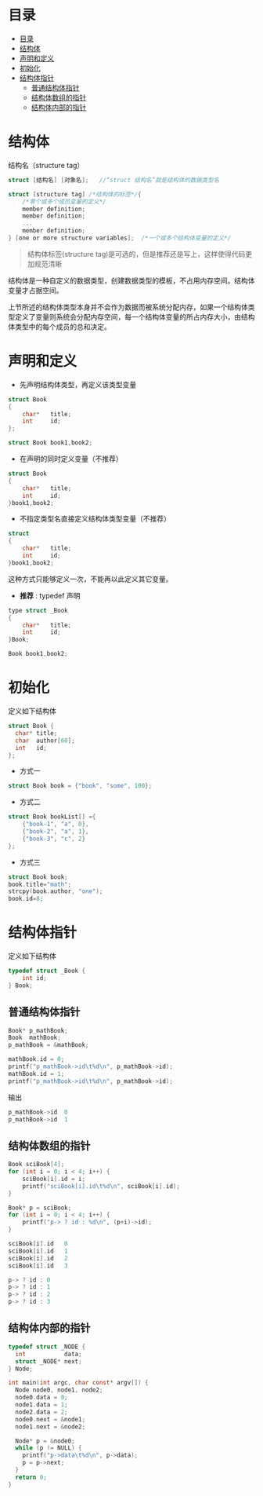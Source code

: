 # 目录
- [目录](#目录)
- [结构体](#结构体)
- [声明和定义](#声明和定义)
- [初始化](#初始化)
- [结构体指针](#结构体指针)
  - [普通结构体指针](#普通结构体指针)
  - [结构体数组的指针](#结构体数组的指针)
  - [结构体内部的指针](#结构体内部的指针)



# 结构体
结构名（structure tag）
```c
struct [结构名] [对象名];   //“struct 结构名”就是结构体的数据类型名
```

```c
struct [structure tag] /*结构体的标签*/{
    /*零个或多个成员变量的定义*/
    member definition; 
    member definition;
    ...
    member definition;
} [one or more structure variables];  /*一个或多个结构体变量的定义*/
```
> 结构体标签(structure tag)是可选的，但是推荐还是写上，这样使得代码更加规范清晰

结构体是一种自定义的数据类型，创建数据类型的模板，不占用内存空间。结构体变量才占据空间。

上节所述的结构体类型本身并不会作为数据而被系统分配内存，如果一个结构体类型定义了变量则系统会分配内存空间，每一个结构体变量的所占内存大小，由结构体类型中的每个成员的总和决定。


# 声明和定义
- 先声明结构体类型，再定义该类型变量
```c
struct Book
{
    char*   title;
    int     id;
};

struct Book book1,book2;
```

- 在声明的同时定义变量（不推荐）
```c
struct Book
{
    char*   title;
    int     id;
}book1,book2;
```

- 不指定类型名直接定义结构体类型变量（不推荐）
```c
struct
{
    char*   title;
    int     id;
}book1,book2;
```
这种方式只能够定义一次，不能再以此定义其它变量。

- **推荐** : typedef 声明
```c
type struct _Book
{
    char*   title;
    int     id;
}Book;

Book book1,book2;
```

# 初始化
定义如下结构体
```c
struct Book {
  char* title;
  char  author[60];
  int   id;
};
```
- 方式一
```c
struct Book book = {"book", "some", 100};
```

- 方式二
```c
struct Book bookList[] ={
    {"book-1", "a", 0},
    {"book-2", "a", 1},
    {"book-3", "c", 2}
};
```

- 方式三
```c
struct Book book;
book.title="math";
strcpy(book.author, "one");
book.id=8;
```


# 结构体指针
定义如下结构体
```c
typedef struct _Book {
    int id;
} Book;
```
## 普通结构体指针
```c
Book* p_mathBook;
Book  mathBook;
p_mathBook = &mathBook;

mathBook.id = 0;
printf("p_mathBook->id\t%d\n", p_mathBook->id);
mathBook.id = 1;
printf("p_mathBook->id\t%d\n", p_mathBook->id);
```
输出
```c
p_mathBook->id  0
p_mathBook->id  1
```
## 结构体数组的指针
```c
Book sciBook[4];
for (int i = 0; i < 4; i++) {
    sciBook[i].id = i;
    printf("sciBook[i].id\t%d\n", sciBook[i].id);
}

Book* p = sciBook;
for (int i = 0; i < 4; i++) {
    printf("p-> ? id : %d\n", (p+i)->id);
}
```

```c
sciBook[i].id   0
sciBook[i].id   1
sciBook[i].id   2
sciBook[i].id   3

p-> ? id : 0
p-> ? id : 1
p-> ? id : 2
p-> ? id : 3
```

## 结构体内部的指针
```c
typedef struct _NODE {
  int           data;
  struct _NODE* next;
} Node;

int main(int argc, char const* argv[]) {
  Node node0, node1, node2;
  node0.data = 0;
  node1.data = 1;
  node2.data = 2;
  node0.next = &node1;
  node1.next = &node2;

  Node* p = &node0;
  while (p != NULL) {
    printf("p->data\t%d\n", p->data);
    p = p->next;
  }
  return 0;
}
```
